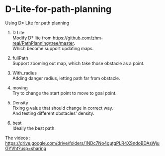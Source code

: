 # D-Lite-for-path-planning
Using D* LIte for path planning

1. D Lite  
Modify D* lite from https://github.com/zhm-real/PathPlanning/tree/master.  
Which become support updating maps.

2. fullPath  
Support zooming out map, which take those obstacle as a point.  

3. With_radius  
Adding danger radius, letting path far from obstacle.  

4. moving  
Try to change the start point to move to goal point.  

5. Density  
Fixing g value that should change in correct way.  
And testing different obstacles' density.

6. best  
Ideally the best path.

The videos : https://drive.google.com/drive/folders/1NDc7No4gutgPLR4XSndoBDAsWjuGYVht?usp=sharing
